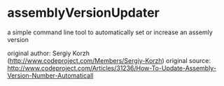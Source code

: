 # assemblyVersionUpdater

a simple command line tool to automatically set or increase an assemly version

original author: Sergiy Korzh (http://www.codeproject.com/Members/Sergiy-Korzh)
original source: http://www.codeproject.com/Articles/31236/How-To-Update-Assembly-Version-Number-Automaticall